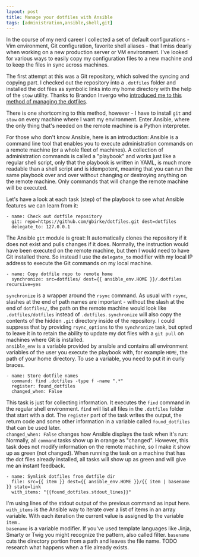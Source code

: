 ```yaml
---
layout: post
title: Manage your dotfiles with Ansible
tags: [administration,ansible,shell,git]
---
```

In the course of my nerd career I collected a set of default configurations - Vim environment, Git configuration, favorite shell aliases -  that I miss dearly when working on a new production server or VM environment. I've looked for various ways to easily copy my configuration files to a new machine and to keep the files in sync across machines. 

The first attempt at this was  a Git repository, which solved the syncing and copying part. I checked out the repository into a `.dotfiles` folder and installed the dot files as symbolic links into my home directory with the help of the `stow` utility. Thanks to Brandon Invergo who [introduced me to this method of managing the dotfiles](http://brandon.invergo.net/news/2012-05-26-using-gnu-stow-to-manage-your-dotfiles.html?round=two).

There is one shortcoming to this method, however - I have to install `git` and `stow` on every machine where I want my environment. Enter Ansible, where the only thing that's needed on the remote machine is a Python interpreter. 

For those who don't know Ansible, here is an introduction: Ansible is a command line tool that enables you to execute administration commands on a remote machine (or a whole fleet of machines). A collection of administration commands is called a "playbook" and works just like a regular shell script, only that the playbook is written in YAML, is much more readable than a shell script and is idempotent, meaning that you can run the same playbook over and over without changing or destroying anything on the remote machine. Only commands that will change the remote machine will be executed.

Let's have a look at each task (step) of the playbook to see what Ansible features we can learn from it:

```
- name: Check out dotfile repository
  git: repo=https://github.com/gbirke/dotfiles.git dest=dotfiles
  delegate_to: 127.0.0.1
```
The Ansible `git` module is great: It automatically clones the repository if it does not exist and pulls changes if it does. Normally, the instruction would have been executed on the remote machine, but then I would need to have Git installed there. So instead I use the `delegate_to` modifier with my local IP address to execute the Git commands on my local machine.

```
- name: Copy dotfile repo to remote home
  synchronize: src=dotfiles/ dest={{ ansible_env.HOME }}/.dotfiles recursive=yes
```

`synchronize` is a wrapper around the `rsync` command. As usual with `rsync`,  slashes at the end of path names are important - without the slash at the end of `dotfiles/`, the path on the remote machine would look like `.dotfiles/dotfiles` instead of `.dotfiles`.   `synchronize` will also copy the contents of the hidden `.git` directory inside of the repository. I could suppress that by providing `rsync_options` to the `synchronize` task, but opted to leave it in to retain the ability to update my dot files with a `git pull` on machines where Git is installed.  
`ansible_env`  is a variable provided by ansible and contains all environment variables of the user you execute the playbook with, for example `HOME`, the path of your home directory. To use a variable, you need to put it in curly braces.

```
- name: Store dotfile names
  command: find .dotfiles -type f -name ".*"
  register: found_dotfiles
  changed_when: False
```

This task is just for collecting information. It executes the `find` command in the regular shell environment. `find`  will list all files in the `.dotfiles` folder that start with a dot. The `register` part of the task writes the output, the return code and some other information in a variable called `found_dotfiles` that can be used later.   
`changed_when: False`  changes how Ansible displays the task when it's run: Normally, all `command` tasks show up in orange as "changed". However, this task does not modify information on the remote machine, so I make it show up as green (not changed). When running the task on a machine that has the dot files already installed, all tasks will show up as green and will give me an instant feedback.

```
- name: Symlink dotfiles from dotfile dir
  file: src={{ item }} dest={{ ansible_env.HOME }}/{{ item | basename }} state=link
  with_items: "{{found_dotfiles.stdout_lines}}"
```
I'm using lines of the stdout output of the previous command as input here. `with_items` is the Ansible way to iterate over a list of items in an array variable. With each iteration the  current value is assigned tp the variable `item` .  
`basename` is a variable modifier. If you've used template languages like Jinja, Smarty or Twig you might recognize the pattern, also called filter. `basename` cuts the directory portion from a path and leaves the file name.
TODO research what happens when a file already exists.